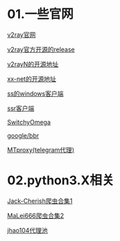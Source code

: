 01.一些官网
====
[v2ray官网](https://www.v2ray.com/)

[v2ray官方开源的release](https://github.com/v2ray/v2ray-core/releases)

[v2rayN的开源地址](https://github.com/2dust/v2rayN)

[xx-net的开源地址](https://github.com/XX-net/XX-Net)

[ss的windows客户端](https://github.com/shadowsocks/shadowsocks-windows/releases)

[ssr客户端](https://github.com/shadowsocksrr/shadowsocksr-csharp/releases)

[SwitchyOmega](https://github.com/FelisCatus/SwitchyOmega)

[google/bbr](https://github.com/google/bbr)

[MTproxy(telegram代理)](https://github.com/TelegramMessenger/MTProxy/)

02.python3.X相关
====
[Jack-Cherish爬虫合集1](https://github.com/Jack-Cherish/python-spider)

[MaLei666爬虫合集2](https://github.com/MaLei666/Spider)

[jhao104代理池](https://github.com/jhao104/proxy_pool)






